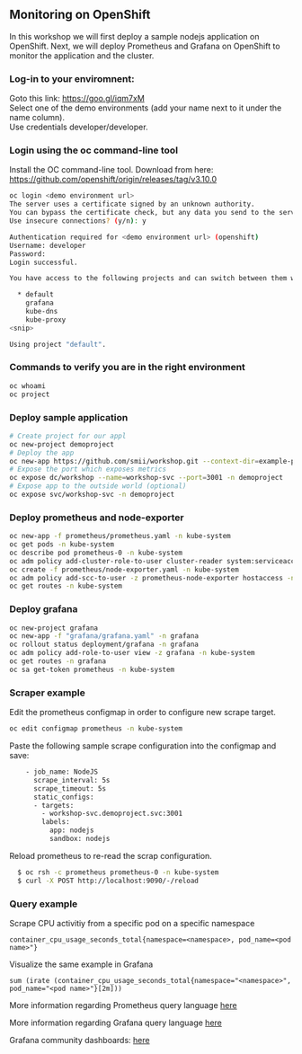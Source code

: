  Monitoring on OpenShift
-----------------------

In this workshop we will first deploy a sample nodejs application on OpenShift. Next, we will deploy Prometheus and Grafana on OpenShift to monitor the application and the cluster.
 
###  Log-in to your enviromnent:
Goto this link: https://goo.gl/iqm7xM  
Select one of the demo environments (add your name next to it under the name column).\
Use credentials developer/developer.

### Login using the oc command-line tool
Install the OC command-line tool. Download from here: https://github.com/openshift/origin/releases/tag/v3.10.0
```bash
oc login <demo environment url>
The server uses a certificate signed by an unknown authority.
You can bypass the certificate check, but any data you send to the server could be intercepted by others.
Use insecure connections? (y/n): y

Authentication required for <demo environment url> (openshift)
Username: developer    
Password: 
Login successful.

You have access to the following projects and can switch between them with 'oc project <projectname>':

  * default
    grafana
    kube-dns
    kube-proxy
<snip>

Using project "default".
```

### Commands to verify you are in the right environment
```bash
oc whoami
oc project
```

### Deploy sample application
```bash
# Create project for our appl
oc new-project demoproject
# Deploy the app
oc new-app https://github.com/smii/workshop.git --context-dir=example-prometheus-nodejs -n demoproject
# Expose the port which exposes metrics
oc expose dc/workshop --name=workshop-svc --port=3001 -n demoproject
# Expose app to the outside world (optional)
oc expose svc/workshop-svc -n demoproject
```

### Deploy prometheus and node-exporter
```bash
oc new-app -f prometheus/prometheus.yaml -n kube-system
oc get pods -n kube-system
oc describe pod prometheus-0 -n kube-system
oc adm policy add-cluster-role-to-user cluster-reader system:serviceaccount:default:prometheus -n kube-system
oc create -f prometheus/node-exporter.yaml -n kube-system
oc adm policy add-scc-to-user -z prometheus-node-exporter hostaccess -n kube-system
oc get routes -n kube-system
 ```

### Deploy grafana 
```bash
oc new-project grafana
oc new-app -f "grafana/grafana.yaml" -n grafana
oc rollout status deployment/grafana -n grafana
oc adm policy add-role-to-user view -z grafana -n kube-system
oc get routes -n grafana
oc sa get-token prometheus -n kube-system
```

### Scraper example
Edit the prometheus configmap in order to configure new scrape target.
```bash
oc edit configmap prometheus -n kube-system
```
Paste the following sample scrape configuration into the configmap and save:
```bash
    - job_name: NodeJS
      scrape_interval: 5s
      scrape_timeout: 5s
      static_configs:
      - targets:
        - workshop-svc.demoproject.svc:3001
        labels:
          app: nodejs
          sandbox: nodejs
```
Reload prometheus to re-read the scrap configuration.
```bash
  $ oc rsh -c prometheus prometheus-0 -n kube-system
  $ curl -X POST http://localhost:9090/-/reload
```

### Query example

Scrape CPU activitiy from a specific pod on a specific namespace
```
container_cpu_usage_seconds_total{namespace=<namespace>, pod_name=<pod name>"}
```

Visualize the same example in Grafana
```
sum (irate (container_cpu_usage_seconds_total{namespace="<namespace>", pod_name="<pod name>"}[2m]))
```

More information regarding Prometheus query language
[here](https://prometheus.io/docs/prometheus/latest/querying/basics/)

More information regarding Grafana query language
[here](http://docs.grafana.org/guides/basic_concepts/)

Grafana community dashboards: 
[here](https://grafana.com/dashboards)

